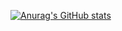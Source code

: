 
[![Anurag's GitHub stats](https://github-readme-stats-ten-black-68.vercel.app/api?username=LoganNeel)](https://github.com/LoganNeel)
